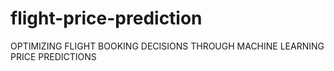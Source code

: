 # flight-price-prediction
OPTIMIZING FLIGHT BOOKING DECISIONS THROUGH MACHINE  LEARNING  PRICE    PREDICTIONS    

